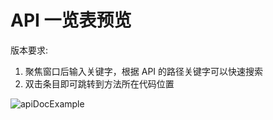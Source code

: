 # API 一览表预览

版本要求: <Badge text="2022.1.5" />

1. 聚焦窗口后输入关键字，根据 API 的路径关键字可以快速搜索
2. 双击条目即可跳转到方法所在代码位置

![apiDocExample](/img/apiPreview.gif)
